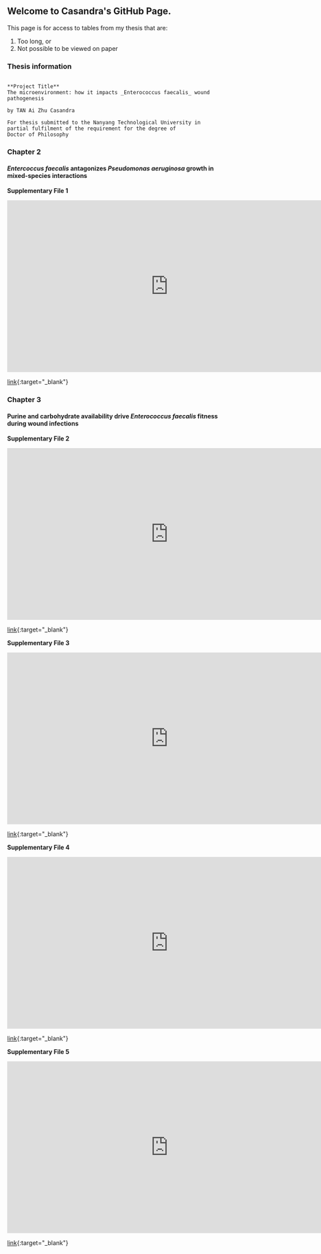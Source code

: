 ## Welcome to Casandra's GitHub Page.

This page is for access to tables from my thesis that are:
1. Too long, or
2. Not possible to be viewed on paper

### Thesis information
```

**Project Title**
The microenvironment: how it impacts _Enterococcus faecalis_ wound pathogenesis

by TAN Ai Zhu Casandra

For thesis submitted to the Nanyang Technological University in 
partial fulfilment of the requirement for the degree of 
Doctor of Philosophy

```


### Chapter 2
#### _Entercoccus faecalis_ antagonizes _Pseudomonas aeruginosa_ growth in mixed-species interactions

__Supplementary File 1__

<iframe width="750" height="400" frameborder="0" src="https://docs.google.com/spreadsheets/d/e/2PACX-1vQxn71C4mzVj2Ybn5AW-2TZCvayoCZ1yy4krKL_yhVtbZM3I52ujHAsRPHJo6o1yfJ_B6aGqEed0emD/pubhtml?widget=true&amp;headers=false"></iframe>

[link](https://docs.google.com/spreadsheets/d/1Ib0qqwqlC1iQA2SpxkiD8izf_U-IpN1bm5O5OFMug-M/edit?usp=sharing){:target="_blank"}

### Chapter 3
#### Purine and carbohydrate availability drive _Enterococcus faecalis_ fitness during wound infections

__Supplementary File 2__

<iframe width="750" height="400" frameborder="0" src="https://docs.google.com/spreadsheets/d/e/2PACX-1vRZUgV5qTQRHxDlpz3YIEJtMfc0X82Y5Ki5PsXv3_qY--oEntSNGkHn3PxgS3eSQdp76MGlU-zgIxNn/pubhtml?widget=true&amp;headers=false"></iframe>

[link](https://docs.google.com/spreadsheets/d/1qSYGFmgQogF0k8JiOzvZgsPTtlSRosmfLtoOXBAVBBI/edit?usp=sharing){:target="_blank"}

__Supplementary File 3__

<iframe width="750" height="400" frameborder="0" src="https://docs.google.com/spreadsheets/d/e/2PACX-1vRwcJXX7uYYX2j3Yaf0mXYYAeXEtVqrJ9HZaUkR4tS--4_kiyK7UhtF9GvXXrfDd48lsfPCuVYYbDHg/pubhtml?widget=true&amp;headers=false"></iframe>

[link](https://docs.google.com/spreadsheets/d/1zZViB49ul6EOplWFwD_frSw98YCkmEVyJ0alx_28VWY/edit?usp=sharing){:target="_blank"}

__Supplementary File 4__

<iframe width="750" height="400" frameborder="0" src="https://docs.google.com/spreadsheets/d/e/2PACX-1vSJ5pwJl89eJQiyNOXsIen2OJpoS6AcrKoSUiUp8eGF-_Xf8kRp5EAbMUh2zBhnCNkSJgOmiOFg3iCu/pubhtml?widget=true&amp;headers=false"></iframe>

[link](https://docs.google.com/spreadsheets/d/1ayGEx8RLDpPO14iPEn_1XveX9uidM4NN0frGZdJoNTY/edit?usp=sharing){:target="_blank"}

__Supplementary File 5__

<iframe width="750" height="400" frameborder="0" src="https://docs.google.com/spreadsheets/d/e/2PACX-1vSPVVJC-ktld0UgAYxytThRkcZ3zqmV4EN8Ze7ouXjgcq2i9E9nitIjpJdJn43UdGcCzgWTO1lz6aQ_/pubhtml?widget=true&amp;headers=false"></iframe>

[link](https://docs.google.com/spreadsheets/d/1u1rVhBVDdEEoS4_ASt8FV3F43Lx4TbSLY4CoCPxu-nE/edit?usp=sharing){:target="_blank"}
